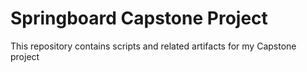 # Springboard Capstone Project
This repository contains scripts and related artifacts for my Capstone project
